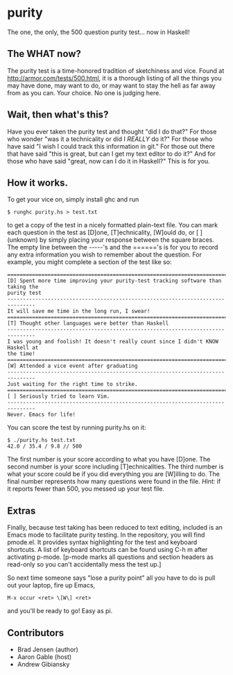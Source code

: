 purity
======

The one, the only, the 500 question purity test... now in Haskell!

The WHAT now?
-------------

The purity test is a  time-honored  tradition of sketchiness and vice. Found at
http://armor.com/tests/500.html, it is a thorough listing of all the things you
may have done, may want to do, or may want to stay the hell as far away from as
you can. Your choice. No one is judging here.

Wait, then what's this?
-----------------------
Have you ever taken the purity test and thought "did I do that?" For those who
wonder "was it a technicality or did I *REALLY* do it?" For those who have said
"I wish I could track this information in git." For those out there that have
said "this is great, but can I get my text editor to do it?" And for those who
have said "great, now can I do it in Haskell?" This is for you.

How it works.
-------------

To get your vice on, simply install ghc and run

    $ runghc purity.hs > test.txt

to get a copy of the test in a nicely formatted plain-text file. You can mark
each question in the test as [D]one, [T]echnicality, [W]ould do, or [ ]
(unknown) by simply placing your response between the square braces. The empty
line between the -----'s and the ======'s is for you to record any extra
information you wish to remember about the question. For example, you might
complete a section of the test like so:

    ===============================================================================
    [D] Spent more time improving your purity-test tracking software than taking the
    purity test
    -------------------------------------------------------------------------------
    It will save me time in the long run, I swear!
    ===============================================================================
    [T] Thought other languages were better than Haskell
    -------------------------------------------------------------------------------
    I was young and foolish! It doesn't really count since I didn't KNOW Haskell at
    the time!
    ===============================================================================
    [W] Attended a vice event after graduating
    -------------------------------------------------------------------------------
    Just waiting for the right time to strike.
    ===============================================================================
    [ ] Seriously tried to learn Vim.
    -------------------------------------------------------------------------------
    Never. Emacs for life!

You can score the test by running purity.hs on it:

    $ ./purity.hs test.txt
    42.0 / 35.4 / 9.8 // 500

The first number is your score according to what you have [D]one. The second
number is your score including [T]echnicalities. The third number is what your
score could be if you did everything you are [W]illing to do. The final number
represents how many questions were found in the file. *Hint:* if it reports fewer
than 500, you messed up your test file.

Extras
------

Finally, because test taking has been reduced to text editing, included is
an Emacs mode to facilitate purity testing. In the repository, you will find
pmode.el. It provides syntax highlighting for the test and keyboard shortcuts.
A list of keyboard shortcuts can be found using C-h m after activating p-mode.
[p-mode marks all questions and section headers as read-only so you can't
accidentally mess the test up.]

So next time someone says "lose a purity point" all you have to do
is pull out your laptop, fire up Emacs,

    M-x occur <ret> \[W\] <ret>

and you'll be ready to go! Easy as pi.

Contributors
------------

* Brad Jensen (author)
* Aaron Gable (host)
* Andrew Gibiansky
